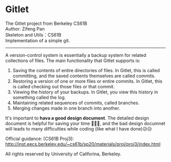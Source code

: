 # Gitlet
The Gitlet project from Berkeley CS61B  
Author: Zifeng Pan  
Skeleton and Utils：CS61B  
Implementation of a simple git.
***

A version-control system is essentially a backup system for related collections of files. The main functionality that Gitlet supports is:

1. Saving the contents of entire directories of files. In Gitlet, this is called committing, and the saved contents themselves are called commits.
2. Restoring a version of one or more files or entire commits. In Gitlet, this is called checking out those files or that commit.
3. Viewing the history of your backups. In Gitlet, you view this history in something called the log.
4. Maintaining related sequences of commits, called branches.
5. Merging changes made in one branch into another.

It's important to **hava a good design document**.  The detailed design document is helpful for saving your time 🦾🦾🦾, and the bad design documnet will leads to many difficulties while coding (like what I have done)😥😥

Official guidance: [CS61B Proj3]: http://inst.eecs.berkeley.edu/~cs61b/sp20/materials/proj/proj3/index.html

All rights reserved by University of Califorina, Berkeley.
